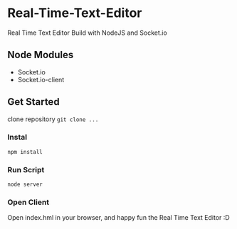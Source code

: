 # Real-Time-Text-Editor
Real Time Text Editor Build with NodeJS and Socket.io

## Node Modules
* Socket.io
* Socket.io-client

## Get Started
clone repository ``` git clone ... ```

### Instal
``` npm install ```

### Run Script
``` node server ```

### Open Client
Open index.hml in your browser, and happy fun the Real Time Text Editor :D
